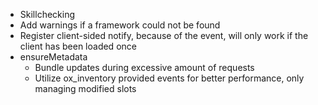 <!-- TDOO -->
- Skillchecking
- Add warnings if a framework could not be found
- Register client-sided notify, because of the event, will only work if the client has been loaded once
- ensureMetadata
  - Bundle updates during excessive amount of requests
  - Utilize ox_inventory provided events for better performance, only managing modified slots